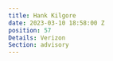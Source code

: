 ```yaml
---
title: Hank Kilgore
date: 2023-03-10 18:58:00 Z
position: 57
Details: Verizon
Section: advisory
---
```


